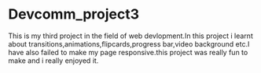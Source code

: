 # Devcomm_project3
This is my third project in the field of web devlopment.In this project i learnt about transitions,animations,flipcards,progress bar,video background etc.I have also failed to make my page responsive.this project was really fun to make and i really enjoyed it.
